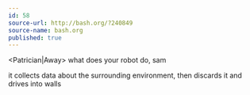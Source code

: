 ```yaml
---
id: 58
source-url: http://bash.org/?240849
source-name: bash.org
published: true
---
```

 <Patrician|Away> what does your robot do, sam

 <bovril> it collects data about the surrounding environment, then discards it and drives into walls
